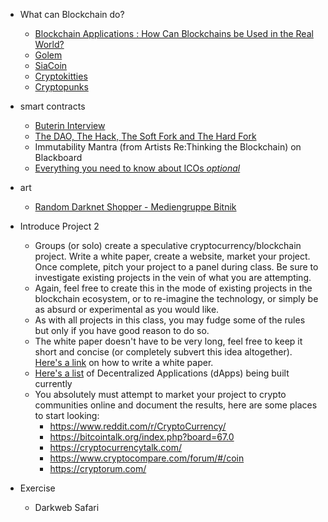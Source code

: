 + What can Blockchain do?
	+ [Blockchain Applications : How Can Blockchains be Used in the Real World?](https://dapp.tech/blockchain-applications-how-can-blockchains-be-used-in-the-real-world/)
	+ [Golem](https://www.youtube.com/watch?v=_Q888b0VRx8)
	+ [SiaCoin](https://www.youtube.com/watch?v=txAHS0-2PT0)
	+ [Cryptokitties](https://www.youtube.com/watch?v=jGfvkjzLrNw)
	+ [Cryptopunks](https://www.youtube.com/watch?v=XfHgnFqlaZ8&t=11s)

+ smart contracts
	+ [Buterin Interview](https://www.canopycanopycanopy.com/contents/decentralized-autonomous-society?sub=decentralized-autonomous-society-transcript)
	+ [The DAO, The Hack, The Soft Fork and The Hard Fork](https://www.cryptocompare.com/coins/guides/the-dao-the-hack-the-soft-fork-and-the-hard-fork/)
	+ Immutability Mantra (from Artists Re:Thinking the Blockchain) on Blackboard
	+ [Everything you need to know about ICOs *optional*](https://gallery.mailchimp.com/65ae955d98e06dbd6fc737bf7/files/Initial_Coin_Offerings_Outlier_Ventures_Research.pdf)

+ art
	+ [Random Darknet Shopper - Mediengruppe Bitnik](http://rhizome.org/community/45631/)

+ Introduce Project 2
	+ Groups (or solo) create a speculative cryptocurrency/blockchain project. Write a white paper, create a website, market your project. Once complete, pitch your project to a panel during class. Be sure to investigate existing projects in the vein of what you are attempting.
	+ Again, feel free to create this in the mode of existing projects in the blockchain ecosystem, or to re-imagine the technology, or simply be as absurd or experimental as you would like.
	+ As with all projects in this class, you may fudge some of the rules but only if you have good reason to do so.
	+ The white paper doesn't have to be very long, feel free to keep it short and concise (or completely subvert this idea altogether). [Here's a link](https://venturebeat.com/2017/11/05/how-to-write-a-cryptocurrency-white-paper/) on how to write a white paper.
	+ [Here's a list](https://www.stateofthedapps.com/) of Decentralized Applications (dApps) being built currently
	+ You absolutely must attempt to market your project to crypto communities online and document the results, here are some places to start looking:
		+ https://www.reddit.com/r/CryptoCurrency/
		+ https://bitcointalk.org/index.php?board=67.0
		+ https://cryptocurrencytalk.com/
		+ https://www.cryptocompare.com/forum/#/coin
		+ https://cryptorum.com/


+ Exercise
  + Darkweb Safari
